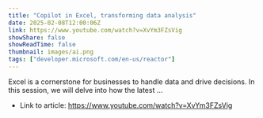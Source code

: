 ```yaml
---
title: "Copilot in Excel, transforming data analysis"
date: 2025-02-08T12:00:06Z
link: https://www.youtube.com/watch?v=XvYm3FZsVig
showShare: false
showReadTime: false
thumbnail: images/ai.png
tags: ["developer.microsoft.com/en-us/reactor"]
---
```

Excel is a cornerstone for businesses to handle data and drive decisions. In this session, we will delve into how the latest ...

- Link to article: https://www.youtube.com/watch?v=XvYm3FZsVig